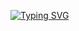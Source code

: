 [![Typing SVG](https://readme-typing-svg.demolab.com/?lines=Hello+eu+sou+o+Vini)](https://git.io/typing-svg)
